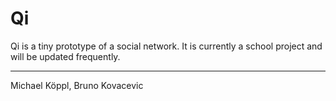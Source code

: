 Qi
==

Qi is a tiny prototype of a social network. It is currently a school project and will be updated frequently.

____________________________________
Michael Köppl, Bruno Kovacevic
